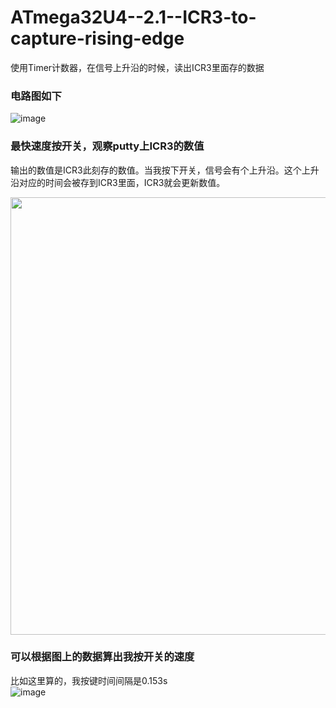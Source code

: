 # ATmega32U4--2.1--ICR3-to-capture-rising-edge
使用Timer计数器，在信号上升沿的时候，读出ICR3里面存的数据  
### 电路图如下  
![image](https://github.com/wenxiwei00/ATmega32U4--2.1--ICR3-to-capture-rising-edge/assets/114196821/d8917169-3ac0-4475-bba5-3f7f3b790511)  
### 最快速度按开关，观察putty上ICR3的数值  
输出的数值是ICR3此刻存的数值。当我按下开关，信号会有个上升沿。这个上升沿对应的时间会被存到ICR3里面，ICR3就会更新数值。  

<img src="https://github.com/wenxiwei00/ATmega32U4--2.1--ICR3-to-capture-rising-edge/assets/114196821/b55fa9eb-1d88-48bf-a88e-adb422bb5a76" width="700">  

### 可以根据图上的数据算出我按开关的速度  
比如这里算的，我按键时间间隔是0.153s  
![image](https://github.com/wenxiwei00/ATmega32U4--2.1--ICR3-to-capture-rising-edge/assets/114196821/2ade2f1b-5013-42d4-8e04-e79288189868)



